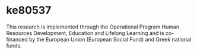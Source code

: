 # ke80537

This research is implemented through the Operational Program Human Resources Development, Education and Lifelong Learning and is co-financed by the European Union (European Social Fund) and Greek national funds.
